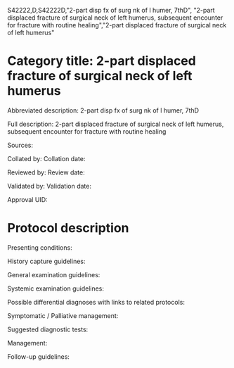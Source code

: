 S42222,D,S42222D,"2-part disp fx of surg nk of l humer, 7thD", "2-part displaced fracture of surgical neck of left humerus, subsequent encounter for fracture with routine healing","2-part displaced fracture of surgical neck of left humerus"
# Category title: 2-part displaced fracture of surgical neck of left humerus

Abbreviated description: 2-part disp fx of surg nk of l humer, 7thD

Full description: 2-part displaced fracture of surgical neck of left humerus, subsequent encounter for fracture with routine healing

Sources:

Collated by:
Collation date:

Reviewed by:
Review date:

Validated by:
Validation date:

Approval UID:

# Protocol description

Presenting conditions:

History capture guidelines:

General examination guidelines:

Systemic examination guidelines:

Possible differential diagnoses with links to related protocols:

Symptomatic / Palliative management:

Suggested diagnostic tests:

Management:

Follow-up guidelines:
